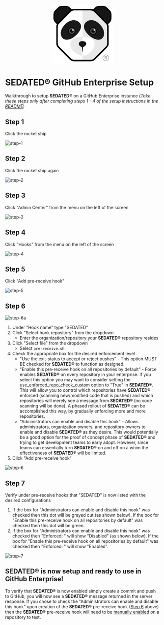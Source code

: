 <p align="center"><img src="images/SEDATED_logo_head_sm.png" title="SEDATED_logo_head_sm" width="200"></p>

# **SEDATED&#174;** GitHub Enterprise Setup
Walkthrough to setup **SEDATED&#174;** on a GitHub Enterprise instance (*Take these steps only after completing steps 1 - 4 of the setup instructions in the [README](../README.md#setup)*)

## Step 1
Click the rocket ship

![step-1](images/step-1.png)

## Step 2
Click the rocket ship again

![step-2](images/step-2.png)

## Step 3
Click "Admin Center" from the menu on the left of the screen

![step-3](images/step-3.png)

## Step 4
Click "Hooks" from the menu on the left of the screen

![step-4](images/step-4.png)

## Step 5
Click "Add pre-receive hook"

![step-5](images/step-5.png)

## <a id="step6">Step 6</a>
![step-6a](images/step-6a.png)
1. Under "Hook name" type "SEDATED"
2. Click "Select hook repository" from the dropdown
    - Enter the organization/repository your **SEDATED&#174;** repository resides
3. Click "Select file" from the dropdown
    - Select `pre-receive.sh`
4. Check the appropriate box for the desired enforcement level
    - "Use the exit-status to accept or reject pushes" - This option MUST BE checked for **SEDATED&#174;** to function as designed.
    - "Enable this pre-receive hook on all repositories by default" - Force enables **SEDATED&#174;** on every repository in your enterprise. If you select this option you may want to consider setting the [use_enforced_repo_check_custom](../README.md#customVars) option to "True" in **SEDATED&#174;**. This will allow you to control which repositories have **SEDATED&#174;** enforced (scanning new/modified code that is pushed) and which repositories will merely see a message from **SEDATED&#174;** (no code scanning will be done). A phased rollout of **SEDATED&#174;** can be accomplished this way, by gradually enforcing more and more repositories.
    - "Administrators can enable and disable this hook" - Allows administrators, organization owners, and repository owners to enable and disable **SEDATED&#174;** as they desire. This would potentially be a good option for the proof of concept phase of **SEDATED&#174;** and trying to get development teams to early adopt. However, since teams can essentially turn **SEDATED&#174;** on and off on a whim the effectiveness of **SEDATED&#174;** will be limited.
5. Click "Add pre-receive hook"

![step-6](images/step-6.png)

## Step 7
Verify under pre-receive hooks that "SEDATED" is now listed with the desired configurations
1. If the box for "Administrators can enable and disable this hook" was checked then this dot will be grayed out (as shown below). If the box for "Enable this pre-receive hook on all repositories by default" was checked then this dot will be green.
2. If the box for "Administrators can enable and disable this hook" was checked then "Enforced: " will show "Disabled" (as shown below). If the box for "Enable this pre-receive hook on all repositories by default" was checked then "Enforced: " will show "Enabled".

![step-7](images/step-7.png)

## **SEDATED&#174;** is now setup and ready to use in GitHub Enterprise!

To verify that **SEDATED&#174;** is now enabled simply create a commit and push to GitHub, you will now see a **SEDATED&#174;** message returned in the server response. If you chose to check the "Administrators can enable and disable this hook" upon creation of the **SEDATED&#174;** pre-receive hook ([Step 6](#step6) above) then the **SEDATED&#174;** pre-receive hook will need to be [manually enabled](GitHub_Repo_Setup.md) on a repository to test. 

